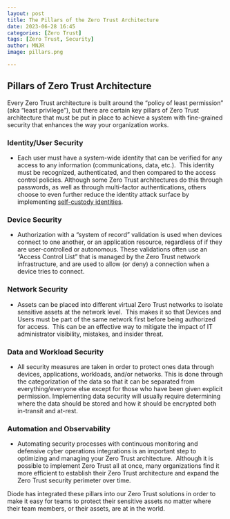 ```yaml
---
layout: post
title: The Pillars of the Zero Trust Architecture 
date: 2023-06-28 16:45
categories: [Zero Trust]
tags: [Zero Trust, Security]
author: MNJR
image: pillars.png

---
```

## Pillars of Zero Trust Architecture

Every Zero Trust architecture is built around the “policy of least permission” (aka “least privilege”), but there are certain key pillars of Zero Trust architecture that must be put in place to achieve a system with fine-grained security that enhances the way your organization works.

### Identity/User Security

*   Each user must have a system-wide identity that can be verified for any access to any information (communications, data, etc.).  This identity must be recognized, authenticated, and then compared to the access control policies. Although some Zero Trust architectures do this through passwords, as well as through multi-factor authentications, others choose to even further reduce the identity attack surface by implementing [self-custody identities](https://www.ssh.com/academy/ssh/identity-key).

### Device Security

*   Authorization with a “system of record” validation is used when devices connect to one another, or an application resource, regardless of if they are user-controlled or autonomous. These validations often use an “Access Control List” that is managed by the Zero Trust network infrastructure, and are used to allow (or deny) a connection when a device tries to connect.

### Network Security

*   Assets can be placed into different virtual Zero Trust networks to isolate sensitive assets at the network level.  This makes it so that Devices and Users must be part of the same network first before being authorized for access.  This can be an effective way to mitigate the impact of IT administrator visibility, mistakes, and insider threat.

### Data and Workload Security

*   All security measures are taken in order to protect ones data through devices, applications, workloads, and/or networks. This is done through the categorization of the data so that it can be separated from everything/everyone else except for those who have been given explicit permission. Implementing data security will usually require determining where the data should be stored and how it should be encrypted both in-transit and at-rest.

### Automation and Observability

*   Automating security processes with continuous monitoring and defensive cyber operations integrations is an important step to optimizing and managing your Zero Trust architecture.  Although it is possible to implement Zero Trust all at once, many organizations find it more efficient to establish their Zero Trust architecture and expand the Zero Trust security perimeter over time.

Diode has integrated these pillars into our Zero Trust solutions in order to make it easy for teams to protect their sensitive assets no matter where their team members, or their assets, are at in the world.

